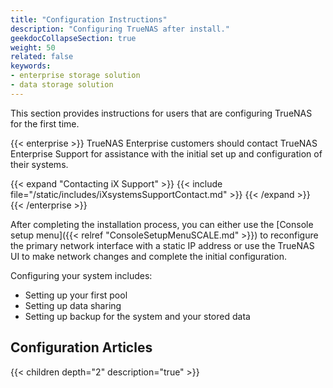 ```yaml
---
title: "Configuration Instructions"
description: "Configuring TrueNAS after install."
geekdocCollapseSection: true
weight: 50
related: false
keywords:
- enterprise storage solution
- data storage solution
---
```


This section provides instructions for users that are configuring TrueNAS for the first time.

{{< enterprise >}}
TrueNAS Enterprise customers should contact TrueNAS Enterprise Support for assistance with the initial set up and configuration of their systems.

{{< expand "Contacting iX Support" >}}
{{< include file="/static/includes/iXsystemsSupportContact.md" >}}
{{< /expand >}}
{{< /enterprise >}}

After completing the installation process, you can either use the [Console setup menu]({{< relref "ConsoleSetupMenuSCALE.md" >}}) to reconfigure the primary network interface with a static IP address or use the TrueNAS UI to make network changes and complete the initial configuration.

Configuring your system includes:

* Setting up your first pool
* Setting up data sharing
* Setting up backup for the system and your stored data

<div class="noprint">

## Configuration Articles

{{< children depth="2" description="true" >}}

</div>
